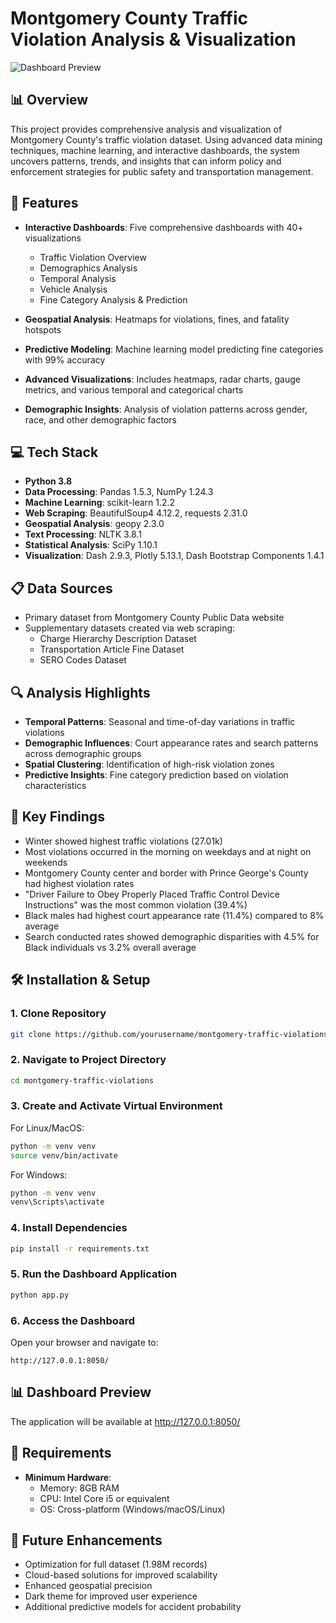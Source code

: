 # Montgomery County Traffic Violation Analysis & Visualization

![Dashboard Preview](https://via.placeholder.com/800x400?text=Traffic+Violation+Dashboard)

## 📊 Overview

This project provides comprehensive analysis and visualization of Montgomery County's traffic violation dataset. Using advanced data mining techniques, machine learning, and interactive dashboards, the system uncovers patterns, trends, and insights that can inform policy and enforcement strategies for public safety and transportation management.

## 🚀 Features

- **Interactive Dashboards**: Five comprehensive dashboards with 40+ visualizations
  - Traffic Violation Overview
  - Demographics Analysis
  - Temporal Analysis
  - Vehicle Analysis
  - Fine Category Analysis & Prediction

- **Geospatial Analysis**: Heatmaps for violations, fines, and fatality hotspots

- **Predictive Modeling**: Machine learning model predicting fine categories with 99% accuracy

- **Advanced Visualizations**: Includes heatmaps, radar charts, gauge metrics, and various temporal and categorical charts

- **Demographic Insights**: Analysis of violation patterns across gender, race, and other demographic factors

## 💻 Tech Stack

- **Python 3.8**
- **Data Processing**: Pandas 1.5.3, NumPy 1.24.3
- **Machine Learning**: scikit-learn 1.2.2
- **Web Scraping**: BeautifulSoup4 4.12.2, requests 2.31.0
- **Geospatial Analysis**: geopy 2.3.0
- **Text Processing**: NLTK 3.8.1
- **Statistical Analysis**: SciPy 1.10.1
- **Visualization**: Dash 2.9.3, Plotly 5.13.1, Dash Bootstrap Components 1.4.1

## 📋 Data Sources

- Primary dataset from Montgomery County Public Data website
- Supplementary datasets created via web scraping:
  - Charge Hierarchy Description Dataset
  - Transportation Article Fine Dataset
  - SERO Codes Dataset

## 🔍 Analysis Highlights

- **Temporal Patterns**: Seasonal and time-of-day variations in traffic violations
- **Demographic Influences**: Court appearance rates and search patterns across demographic groups
- **Spatial Clustering**: Identification of high-risk violation zones
- **Predictive Insights**: Fine category prediction based on violation characteristics

## 🚗 Key Findings

- Winter showed highest traffic violations (27.01k)
- Most violations occurred in the morning on weekdays and at night on weekends
- Montgomery County center and border with Prince George's County had highest violation rates
- "Driver Failure to Obey Properly Placed Traffic Control Device Instructions" was the most common violation (39.4%)
- Black males had highest court appearance rate (11.4%) compared to 8% average
- Search conducted rates showed demographic disparities with 4.5% for Black individuals vs 3.2% overall average

## 🛠️ Installation & Setup

### 1. Clone Repository

```bash
git clone https://github.com/yourusername/montgomery-traffic-violations.git
```

### 2. Navigate to Project Directory

```bash
cd montgomery-traffic-violations
```

### 3. Create and Activate Virtual Environment

For Linux/MacOS:
```bash
python -m venv venv
source venv/bin/activate
```

For Windows:
```bash
python -m venv venv
venv\Scripts\activate
```

### 4. Install Dependencies

```bash
pip install -r requirements.txt
```

### 5. Run the Dashboard Application

```bash
python app.py
```

### 6. Access the Dashboard

Open your browser and navigate to:
```
http://127.0.0.1:8050/
```

## 📊 Dashboard Preview

The application will be available at http://127.0.0.1:8050/

## 📌 Requirements

- **Minimum Hardware**:
  - Memory: 8GB RAM
  - CPU: Intel Core i5 or equivalent
  - OS: Cross-platform (Windows/macOS/Linux)

## 🔮 Future Enhancements

- Optimization for full dataset (1.98M records)
- Cloud-based solutions for improved scalability
- Enhanced geospatial precision
- Dark theme for improved user experience
- Additional predictive models for accident probability
